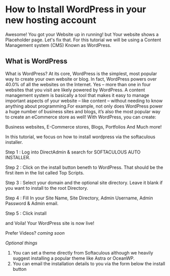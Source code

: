 # How to Install WordPress in your new hosting account

Awesome! You got your Website up in running! but Your website shows a Placeholder page. Let's fix that. For this tutorial we will be using a Content Management system (CMS) Known as WordPress.

## What is WordPress 

What is WordPress? At its core, WordPress is the simplest, most popular way to create your own website or blog. In fact, WordPress powers over 40.0% of all the websites on the Internet. Yes – more than one in four websites that you visit are likely powered by WordPress.  A content management system is basically a tool that makes it easy to manage important aspects of your website – like content – without needing to know anything about programming.For example, not only does WordPress power a huge number of business sites and blogs, it’s also the most popular way to create an eCommerce store as well! With WordPress, you can create:

Business websites, E-Commerce stores, Blogs, Portfolios And Much more!

In this tutorial, we focus on how to install wordpress via the softaculous installer.

Step 1 : Log into DirectAdmin & search for  SOFTACULOUS AUTO INSTALLER. 

Step 2 : Click on the install button beneth to WordPress. That should be the first item in the list called Top Scripts. 

Step 3 : Select your domain and the optional site directory. Leave it blank if you want to install to the root Directory.

Step 4 : Fill In your Site Name, Site Directory, Admin Username, Admin Password & Admin email.

Step 5 : Click install

and Voila! Your WordPress site is now live! 

Prefer Videos? 
*coming soon*

*Optional things*

1. You can set a theme directly from Softaculous although we heavily suggest installing a popular theme like Astra or OceanWP.
2. You can email the installation details to you via the form below the install button
